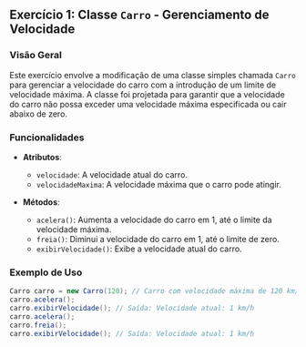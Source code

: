 ## Exercício 1: Classe `Carro` - Gerenciamento de Velocidade

### Visão Geral

Este exercício envolve a modificação de uma classe simples chamada `Carro` para gerenciar a velocidade do carro com a introdução de um limite de velocidade máxima. A classe foi projetada para garantir que a velocidade do carro não possa exceder uma velocidade máxima especificada ou cair abaixo de zero.

### Funcionalidades

- **Atributos**:

  - `velocidade`: A velocidade atual do carro.
  - `velocidadeMaxima`: A velocidade máxima que o carro pode atingir.

- **Métodos**:
  - `acelera()`: Aumenta a velocidade do carro em 1, até o limite da velocidade máxima.
  - `freia()`: Diminui a velocidade do carro em 1, até o limite de zero.
  - `exibirVelocidade()`: Exibe a velocidade atual do carro.

### Exemplo de Uso

```java
Carro carro = new Carro(120); // Carro com velocidade máxima de 120 km/h
carro.acelera();
carro.exibirVelocidade(); // Saída: Velocidade atual: 1 km/h
carro.acelera();
carro.freia();
carro.exibirVelocidade(); // Saída: Velocidade atual: 1 km/h
```

